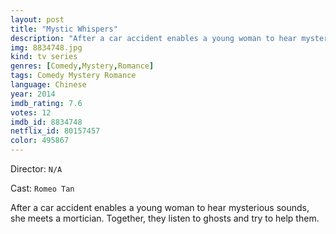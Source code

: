 ```yaml
---
layout: post
title: "Mystic Whispers"
description: "After a car accident enables a young woman to hear mysterious sounds, she meets a mortician. Together, they listen to ghosts and try to help them..."
img: 8834748.jpg
kind: tv series
genres: [Comedy,Mystery,Romance]
tags: Comedy Mystery Romance 
language: Chinese
year: 2014
imdb_rating: 7.6
votes: 12
imdb_id: 8834748
netflix_id: 80157457
color: 495867
---
```

Director: `N/A`  

Cast: `Romeo Tan` 

After a car accident enables a young woman to hear mysterious sounds, she meets a mortician. Together, they listen to ghosts and try to help them.